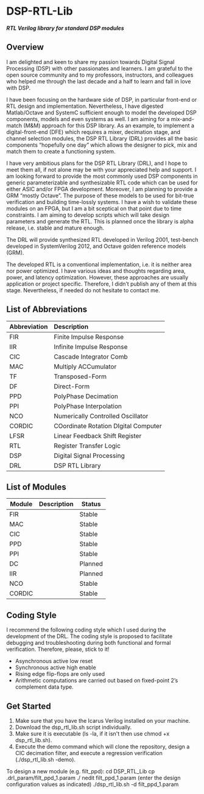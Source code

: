 # DSP-RTL-Lib
_**RTL Verilog library for standard DSP modules**_

## Overview
I am delighted and keen to share my passion towards Digital Signal Processing (DSP) with other passionates and learners. I am grateful to the open source community and to my professors, instructors, and colleagues who helped me through the last decade and a half to learn and fall in love with DSP.

I have been focusing on the hardware side of DSP, in particular front-end or RTL design and implementation. Nevertheless, I have digested Matlab/Octave and SystemC sufficient enough to model the developed DSP components, models and even systems as well. I am aiming for a mix-and-match (M&M) approach for this DSP library. As an example, to implement a digital-front-end (DFE) which requires a mixer, decimation stage, and channel selection modules, the DSP RTL Library (DRL) provides all the basic components “hopefully one day” which allows the designer to pick, mix and match them to create a functioning system.

I have very ambitious plans for the DSP RTL Library (DRL), and I hope to meet them all, if not alone may be with your appreciated help and support. I am looking forward to provide the most commonly used DSP components in generic parameterizable and synthesizable RTL code which can be used for either ASIC and/or FPGA development. Moreover, I am planning to provide a GRM “mostly Octave”. The purpose of these models to be used for bit-true verification and building time-lossly systems. I have a wish to validate these modules on an FPGA, but I am a bit sceptical on that point due to time constraints. I am aiming to develop scripts which will take design parameters and generate the RTL. This is planned once the library is alpha release, i.e. stable and mature enough.

The DRL will provide synthesized RTL developed in Verilog 2001, test-bench developed in SystemVerilog 2012, and Octave golden reference models (GRM).

The developed RTL is a conventional implementation, i.e. it is neither area nor power optimized. I have various ideas and thoughts regarding area, power, and latency optimization. However, these approaches are usually application or project specific. Therefore, I didn’t publish any of them at this stage. Nevertheless, if needed do not hesitate to contact me.

## List of Abbreviations
Abbreviation | Description
-------------|:------------
FIR |Finite Impulse Response
IIR |Infinite Impulse Response
CIC | Cascade Integrator Comb
MAC | Multiply ACCumulator
TF | Transposed-Form
DF | Direct-Form
PPD | PolyPhase Decimation
PPI | PolyPhase Interpolation
NCO | Numerically Controlled Oscillator
CORDIC | COordinate Rotation DIgital Computer
LFSR | Linear Feedback Shift Register
RTL | Register Transfer Logic
DSP | Digital Signal Processing
DRL | DSP RTL Library

## List of Modules

Module | Description | Status
-------|-------------|-------
FIR | | Stable
MAC | | Stable
CIC | | Stable
PPD | | Stable
PPI | | Stable
DC | | Planned
IIR | | Planned
NCO | | Stable
CORDIC | | Stable

## Coding Style
I recommend the following coding style which I used during the development of the DRL. The coding style is proposed to facilitate debugging and troubleshooting during both functional and formal verification. Therefore, please, stick to it!

* Asynchronous active low reset
* Synchronous active high enable
* Rising edge flip-flops are only used
* Arithmetic computations are carried out based on fixed-point 2’s complement data type.

## Get Started
1. Make sure that you have the Icarus Verilog installed on your machine.
2. Download the dsp_rtl_lib.sh script individually.
3. Make sure it is executable (ls -la, if it isn't then use chmod +x dsp_rtl_lib.sh).
4. Execute the demo command which will clone the repository, design a CIC decimation filter, and execute a regression verification (./dsp_rtl_lib.sh -demo).

To design a new module (e.g. filt_ppd):
cd DSP_RTL_Lib
cp .drl_param/filt_ppd_1.param ./
nedit filt_ppd_1.param (enter the design configuration values as indicated)
./dsp_rtl_lib.sh -d filt_ppd_1.param

